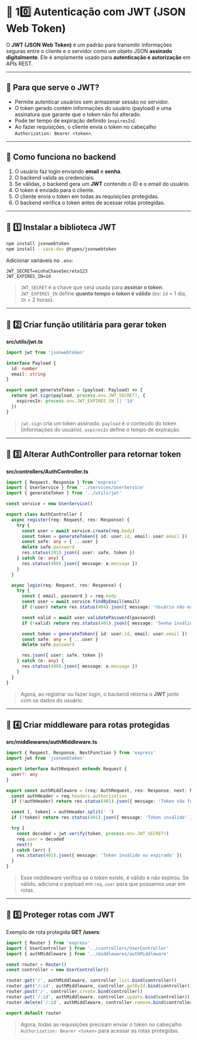 # 🔑 10️⃣ Autenticação com JWT (JSON Web Token)

O **JWT (JSON Web Token)** é um padrão para transmitir informações seguras entre o cliente e o servidor como um objeto JSON **assinado digitalmente**. Ele é amplamente usado para **autenticação e autorização** em APIs REST.

---

## 🔹 Para que serve o JWT?

* Permite autenticar usuários sem armazenar sessão no servidor.
* O token gerado contém informações do usuário (payload) e uma assinatura que garante que o token não foi alterado.
* Pode ter tempo de expiração definido (`expiresIn`).
* Ao fazer requisições, o cliente envia o token no cabeçalho `Authorization: Bearer <token>`.

---

## 🔹 Como funciona no backend

1. O usuário faz login enviando **email** e **senha**.
2. O backend valida as credenciais.
3. Se válidas, o backend gera um **JWT** contendo o ID e o email do usuário.
4. O token é enviado para o cliente.
5. O cliente envia o token em todas as requisições protegidas.
6. O backend verifica o token antes de acessar rotas protegidas.

---

## 🔹 1️⃣ Instalar a biblioteca JWT

```bash
npm install jsonwebtoken
npm install --save-dev @types/jsonwebtoken
```

Adicionar variáveis no `.env`:

```
JWT_SECRET=minhaChaveSecreta123
JWT_EXPIRES_IN=1d
```

> `JWT_SECRET` é a chave que será usada para **assinar o token**.
> `JWT_EXPIRES_IN` define **quanto tempo o token é válido** (ex: `1d` = 1 dia, `2h` = 2 horas).

---

## 🔹 2️⃣ Criar função utilitária para gerar token

**src/utils/jwt.ts**

```ts
import jwt from 'jsonwebtoken'

interface Payload {
  id: number
  email: string
}

export const generateToken = (payload: Payload) => {
  return jwt.sign(payload, process.env.JWT_SECRET!, {
    expiresIn: process.env.JWT_EXPIRES_IN || '1d'
  })
}
```

> `jwt.sign` cria um token assinado.
> `payload` é o conteúdo do token (informações do usuário).
> `expiresIn` define o tempo de expiração.

---

## 🔹 3️⃣ Alterar AuthController para retornar token

**src/controllers/AuthController.ts**

```ts
import { Request, Response } from 'express'
import { UserService } from '../services/UserService'
import { generateToken } from '../utils/jwt'

const service = new UserService()

export class AuthController {
  async register(req: Request, res: Response) {
    try {
      const user = await service.create(req.body)
      const token = generateToken({ id: user.id, email: user.email })
      const safe: any = { ...user }
      delete safe.password
      res.status(201).json({ user: safe, token })
    } catch (e: any) {
      res.status(400).json({ message: e.message })
    }
  }

  async login(req: Request, res: Response) {
    try {
      const { email, password } = req.body
      const user = await service.findByEmail(email)
      if (!user) return res.status(404).json({ message: 'Usuário não encontrado' })

      const valid = await user.validatePassword(password)
      if (!valid) return res.status(401).json({ message: 'Senha inválida' })

      const token = generateToken({ id: user.id, email: user.email })
      const safe: any = { ...user }
      delete safe.password

      res.json({ user: safe, token })
    } catch (e: any) {
      res.status(400).json({ message: e.message })
    }
  }
}
```

> Agora, ao registrar ou fazer login, o backend retorna o **JWT** junto com os dados do usuário.

---

## 🔹 4️⃣ Criar middleware para rotas protegidas

**src/middlewares/authMiddleware.ts**

```ts
import { Request, Response, NextFunction } from 'express'
import jwt from 'jsonwebtoken'

export interface AuthRequest extends Request {
  user?: any
}

export const authMiddleware = (req: AuthRequest, res: Response, next: NextFunction) => {
  const authHeader = req.headers.authorization
  if (!authHeader) return res.status(401).json({ message: 'Token não fornecido' })

  const [, token] = authHeader.split(' ')
  if (!token) return res.status(401).json({ message: 'Token inválido' })

  try {
    const decoded = jwt.verify(token, process.env.JWT_SECRET!)
    req.user = decoded
    next()
  } catch (err) {
    res.status(401).json({ message: 'Token inválido ou expirado' })
  }
}
```

> Esse middleware verifica se o token existe, é válido e não expirou.
> Se válido, adiciona o payload em `req.user` para que possamos usar em rotas.

---

## 🔹 5️⃣ Proteger rotas com JWT

Exemplo de rota protegida **GET /users**:

```ts
import { Router } from 'express'
import { UserController } from '../controllers/UserController'
import { authMiddleware } from '../middlewares/authMiddleware'

const router = Router()
const controller = new UserController()

router.get('/', authMiddleware, controller.list.bind(controller))
router.get('/:id', authMiddleware, controller.getById.bind(controller))
router.post('/', controller.create.bind(controller))
router.put('/:id', authMiddleware, controller.update.bind(controller))
router.delete('/:id', authMiddleware, controller.remove.bind(controller))

export default router
```

> Agora, todas as requisições precisam enviar o token no cabeçalho `Authorization: Bearer <token>` para acessar as rotas protegidas.
